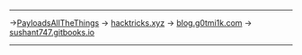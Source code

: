 - - -
→[PayloadsAllTheThings](https://github.com/swisskyrepo/PayloadsAllTheThings/blob/master/Methodology%20and%20Resources/Linux%20-%20Privilege%20Escalation.md)
→ [hacktricks.xyz](https://book.hacktricks.xyz/linux-hardening/linux-privilege-escalation-checklist)
→ [blog.g0tmi1k.com](https://blog.g0tmi1k.com/2011/08/basic-linux-privilege-escalation/)
→ [sushant747.gitbooks.io](https://sushant747.gitbooks.io/total-oscp-guide/content/privilege_escalation_-_linux.html)

- - -
